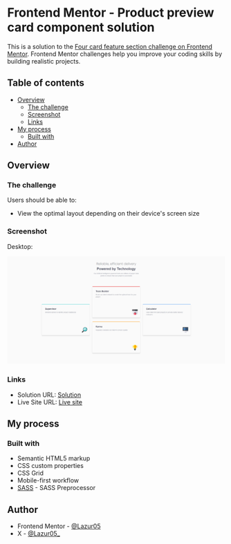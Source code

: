 # Frontend Mentor - Product preview card component solution

This is a solution to the [Four card feature section challenge on Frontend Mentor](https://www.frontendmentor.io/challenges/four-card-feature-section-weK1eFYK). Frontend Mentor challenges help you improve your coding skills by building realistic projects. 

## Table of contents

- [Overview](#overview)
  - [The challenge](#the-challenge)
  - [Screenshot](#screenshot)
  - [Links](#links)
- [My process](#my-process)
  - [Built with](#built-with)
- [Author](#author)

## Overview

### The challenge

Users should be able to:

- View the optimal layout depending on their device's screen size

### Screenshot

Desktop:

![Desktop](./images/screenshots/screenshot-desktop.jpg)

### Links

- Solution URL: [Solution](https://your-solution-url.com)
- Live Site URL: [Live site](https://lazur05.github.io/frontend-mentor/6.%20Four%20card%20feature%20section/)

## My process

### Built with

- Semantic HTML5 markup
- CSS custom properties
- CSS Grid
- Mobile-first workflow
- [SASS](https://sass-lang.com/) - SASS Preprocessor

## Author

- Frontend Mentor - [@Lazur05](https://www.frontendmentor.io/profile/Lazur05)
- X - [@Lazur05_](https://x.com/Lazur05_)
